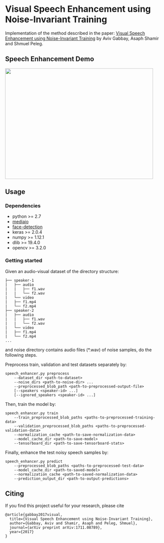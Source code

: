 # Visual Speech Enhancement using Noise-Invariant Training
Implementation of the method described in the paper: [Visual Speech Enhancement using Noise-Invariant Training](http://www.vision.huji.ac.il/speaker-separation) by Aviv Gabbay, Asaph Shamir and Shmuel Peleg.

## Speech Enhancement Demo
<a href="http://www.youtube.com/watch?feature=player_embedded&v=aMrK9PiCHhQ" target="_blank">
<img src="http://img.youtube.com/vi/aMrK9PiCHhQ/0.jpg" width="480" height="360" />
</a>

## Usage
### Dependencies
* python >= 2.7
* [mediaio](https://github.com/avivga/mediaio)
* [face-detection](https://github.com/avivga/face-detection)
* keras >= 2.0.4
* numpy >= 1.12.1
* dlib >= 19.4.0
* opencv >= 3.2.0

### Getting started
Given an audio-visual dataset of the directory structure:
```
├── speaker-1
|   ├── audio
|   |   ├── f1.wav
|   |   └── f2.wav
|   └── video
|	├── f1.mp4
|	└── f2.mp4
├── speaker-2
|   ├── audio
|   |   ├── f1.wav
|   |   └── f2.wav
|   └── video
|	├── f1.mp4
|	└── f2.mp4
...
```
and noise directory contains audio files (*.wav) of noise samples, do the following steps.

Preprocess train, validation and test datasets separately by:
```
speech_enhancer.py preprocess
	--dataset_dir <path-to-dataset>
	--noise_dirs <path-to-noise-dir> ...
	--preprocessed_blob_path <path-to-preprocessed-output-file>
	[--speakers <speaker-id> ...]
	[--ignored_speakers <speaker-id> ...] 
```

Then, train the model by:
```
speech_enhancer.py train
	--train_preprocessed_blob_paths <paths-to-preprocessed-training-data>
	--validation_preprocessed_blob_paths <paths-to-preprocessed-validation-data>
	--normalization_cache <path-to-save-normalization-data>
	--model_cache_dir <path-to-save-model>
	--tensorboard_dir <path-to-save-tensorboard-stats>
```

Finally, enhance the test noisy speech samples by:
```
speech_enhancer.py predict
    --preprocessed_blob_paths <paths-to-preprocessed-test-data>
	--model_cache_dir <path-to-saved-model>
	--normalization_cache <path-to-saved-normalization-data>
	--prediction_output_dir <path-to-output-predictions>
```

## Citing
If you find this project useful for your research, please cite
```
@article{gabbay2017visual,
  title={Visual Speech Enhancement using Noise-Invariant Training},
  author={Gabbay, Aviv and Shamir, Asaph and Peleg, Shmuel},
  journal={arXiv preprint arXiv:1711.08789},
  year={2017}
}
```
